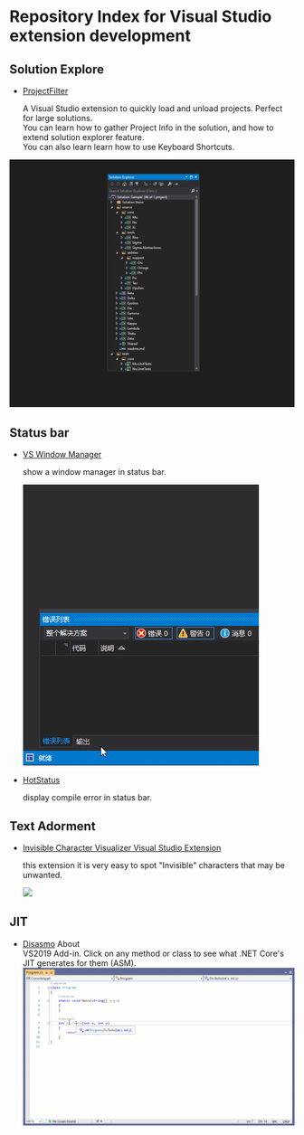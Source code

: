 # Repository Index for Visual Studio extension development

## Solution Explore

- [ProjectFilter](https://github.com/reduckted/ProjectFilter)

  A Visual Studio extension to quickly load and unload projects. Perfect for large solutions.  
  You can learn how to gather Project Info in the solution, and how to extend solution explorer feature.  
  You can also learn learn how to use Keyboard Shortcuts.  

  
 ![](https://github.com/reduckted/ProjectFilter/raw/master/media/filtering.gif)
## Status bar

- [VS Window Manager](https://github.com/justcla/VSWindowManager)
  
  show a window manager in status bar.
  
  ![](./Images/VSWindowManager.gif)

- [HotStatus](https://github.com/justcla/HotStatus)
  
  display compile error in status bar.

## Text Adorment

- [Invisible Character Visualizer Visual Studio Extension](https://github.com/shaneray/ShaneSpace.VisualStudio.InvisibleCharacterVisualizer#invisible-character-visualizer-visual-studio-extension)
  
  this extension it is very easy to spot "Invisible" characters that may be unwanted.  
  
  ![](https://github.com/shaneray/ShaneSpace.VisualStudio.InvisibleCharacterVisualizer/raw/master/src/ShaneSpace.VisualStudio.InvisibleCharacterVisualizer/assets/capture.png)

## JIT

- [Disasmo](https://github.com/EgorBo/Disasmo)
About  
VS2019 Add-in. Click on any method or class to see what .NET Core's JIT generates for them (ASM).  
![](https://github.com/EgorBo/Disasmo/raw/master/images/screenshot.gif)
